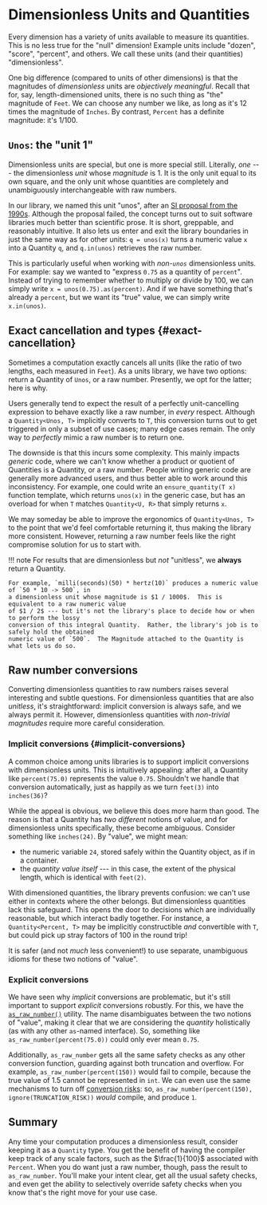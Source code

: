 # Dimensionless Units and Quantities

Every dimension has a variety of units available to measure its quantities.  This is no less true
for the "null" dimension!  Example units include "dozen", "score", "percent", and others.  We call
these units (and their quantities) "dimensionless".

One big difference (compared to units of other dimensions) is that the magnitudes of _dimensionless_
units are _objectively meaningful_.  Recall that for, say, length-dimensioned units, there is no
such thing as "the" magnitude of `Feet`.  We can choose any number we like, as long as it's 12 times
the magnitude of `Inches`.  By contrast, `Percent` has a definite magnitude: it's $1/100$.

## `Unos`: the "unit 1"

Dimensionless units are special, but one is more special still.  Literally, _one_ --- the
dimensionless _unit_ whose _magnitude_ is 1.  It is the only unit equal to its own square, and the
only unit whose quantities are completely and unambiguously interchangeable with raw numbers.

In our library, we named this unit "unos", after an [SI proposal from the 1990s][unos].  Although
the proposal failed, the concept turns out to suit software libraries much better than scientific
prose. It is short, greppable, and reasonably intuitive.  It also lets us enter and exit the library
boundaries in just the same way as for other units: `q = unos(x)` turns a numeric value `x` into
a Quantity `q`, and `q.in(unos)` retrieves the raw number.

This is particularly useful when working with _non-`unos`_ dimensionless units.  For example: say we
wanted to "express `0.75` as a quantity of `percent`". Instead of trying to remember whether to
multiply or divide by 100, we can simply write `x = unos(0.75).as(percent)`.  And if we have
something that's already a `percent`, but we want its "true" value, we can simply write
`x.in(unos)`.

## Exact cancellation and types {#exact-cancellation}

Sometimes a computation exactly cancels all units (like the ratio of two lengths, each measured in
`Feet`).  As a units library, we have two options: return a Quantity of `Unos`, or a raw number.
Presently, we opt for the latter; here is why.

Users generally tend to expect the result of a perfectly unit-cancelling expression to behave
exactly like a raw number, in _every_ respect.  Although a `Quantity<Unos, T>` implicitly converts
to `T`, this conversion turns out to get triggered in only a subset of use cases; many edge cases
remain.  The only way to _perfectly_ mimic a raw number is to return one.

The downside is that this incurs some complexity.  This mainly impacts _generic_ code, where we
can't know whether a product or quotient of Quantities is a Quantity, or a raw number.  People
writing generic code are generally more advanced users, and thus better able to work around this
inconsistency.  For example, one could write an `ensure_quantity(T x)` function template, which
returns `unos(x)` in the generic case, but has an overload for when `T` matches `Quantity<U, R>`
that simply returns `x`.

We may someday be able to improve the ergonomics of `Quantity<Unos, T>` to the point that we'd feel
comfortable returning it, thus making the library more consistent.  However, returning a raw number
feels like the right compromise solution for us to start with.

!!! note
    For results that are dimensionless but _not_ "unitless", we **always** return a Quantity.

    For example, `milli(seconds)(50) * hertz(10)` produces a numeric value of `50 * 10 -> 500`, in
    a dimensionless unit whose magnitude is $1 / 1000$.  This is equivalent to a raw numeric value
    of $1 / 2$ --- but it's not the library's place to decide how or when to perform the lossy
    conversion of this integral Quantity.  Rather, the library's job is to safely hold the obtained
    numeric value of `500`.  The Magnitude attached to the Quantity is what lets us do so.

## Raw number conversions

Converting dimensionless quantities to raw numbers raises several interesting and subtle questions.
For dimensionless quantities that are also _unitless_, it's straightforward: implicit conversion is
always safe, and we always permit it.  However, dimensionless quantities with _non-trivial
magnitudes_ require more careful consideration.

### Implicit conversions {#implicit-conversions}

A common choice among units libraries is to support implicit conversions with dimensionless units.
This is intuitively appealing: after all, a Quantity like `percent(75.0)` represents the value
`0.75`.  Shouldn't we handle that conversion automatically, just as happily as we turn `feet(3)`
into `inches(36)`?

While the appeal is obvious, we believe this does more harm than good.  The reason is that
a Quantity has _two different_ notions of value, and for dimensionless units specifically, these
become ambiguous.  Consider something like `inches(24)`.  By "value", we might mean:

- the numeric variable `24`, stored safely within the Quantity object, as if in a container.
- the _quantity value itself_ --- in this case, the extent of the physical length, which is identical
  with `feet(2)`.

With dimensioned quantities, the library prevents confusion: we can't use either in contexts where
the other belongs.  But dimensionless quantities lack this safeguard.  This opens the door to
decisions which are individually reasonable, but which interact badly together.  For instance,
a `Quantity<Percent, T>` may be implicitly constructible _and_ convertible with `T`, but could pick
up stray factors of 100 in the round trip!

It is safer (and not _much_ less convenient!) to use separate, unambiguous idioms for these two
notions of "value".

### Explicit conversions

We have seen why _implicit_ conversions are problematic, but it's still important to support
_explicit_ conversions robustly.  For this, we have the
[`as_raw_number()`](../../reference/quantity.md#as-raw-number) utility.  The name disambiguates
between the two notions of "value", making it clear that we are considering the _quantity_
holistically (as with any other `as`-named interface).  So, something like
`as_raw_number(percent(75.0))` could only ever mean `0.75`.

Additionally, `as_raw_number` gets all the same safety checks as any other conversion function,
guarding against both truncation and overflow.  For example, `as_raw_number(percent(150))` would
fail to compile, because the true value of 1.5 cannot be represented in `int`.  We can even use the
same mechanisms to turn off [conversion risks](./conversion_risks.md): so,
`as_raw_number(percent(150), ignore(TRUNCATION_RISK))` _would_ compile, and produce `1`.

## Summary

Any time your computation produces a dimensionless result, consider keeping it as a `Quantity` type.
You get the benefit of having the compiler keep track of any scale factors, such as the
$\frac{1}{100}$ associated with `Percent`.  When you do want just a raw number, though, pass the
result to `as_raw_number`.  You'll make your intent clear, get all the usual safety checks, and even
get the ability to selectively override safety checks when you know that's the right move for your
use case.

[unos]: https://archive.iupap.org/commissions/interunion/iu14/ga-99.html
